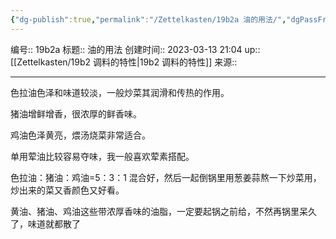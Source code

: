 ```yaml
---
{"dg-publish":true,"permalink":"/Zettelkasten/19b2a 油的用法/","dgPassFrontmatter":true}
---
```


编号:: 19b2a
标题:: 油的用法
创建时间:: 2023-03-13 21:04
up:: [[Zettelkasten/19b2 调料的特性\|19b2 调料的特性]]
来源:: 

---
色拉油色泽和味道较淡，一般炒菜其润滑和传热的作用。

猪油增鲜增香，很浓厚的鲜香味。

鸡油色泽黄亮，煨汤烧菜非常适合。

单用荤油比较容易夺味，我一般喜欢荤素搭配。

色拉油：猪油：鸡油=5：3：1 混合好，然后一起倒锅里用葱姜蒜熬一下炒菜用，炒出来的菜又香颜色又好看。

黄油、猪油、鸡油这些带浓厚香味的油脂，一定要起锅之前给，不然再锅里呆久了，味道就都散了